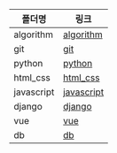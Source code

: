 | 폴더명     | 링크                       |
| ---------- | -------------------------- |
| algorithm  | [algorithm](./algorithm)   |
| git        | [git](./git)               |
| python     | [python](./python)         |
| html_css   | [html_css](./html_css)     |
| javascript | [javascript](./javascript) |
| django     | [django](./django)         |
| vue        | [vue](./vue)               |
| db         | [db](./db)                 |

